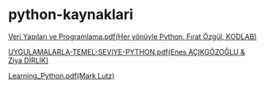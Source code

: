 # python-kaynaklari
[Veri Yapıları ve Programlama.pdf(Her yönüyle Python, Fırat Özgül, KODLAB)](https://github.com/YavuzAlpBeydogan/python-kaynaklari/files/15297977/Veri.Yapilari.ve.Programlama.pdf)

[UYGULAMALARLA-TEMEL-SEVIYE-PYTHON.pdf(Enes AÇIKGÖZOĞLU & Ziya DİRLİK)](https://github.com/YavuzAlpBeydogan/python-kaynaklari/files/15297976/UYGULAMALARLA-TEMEL-SEVIYE-PYTHON.pdf)

[Learning_Python.pdf(Mark Lutz)](https://github.com/YavuzAlpBeydogan/python-kaynaklari/files/15297975/Learning_Python.pdf)
